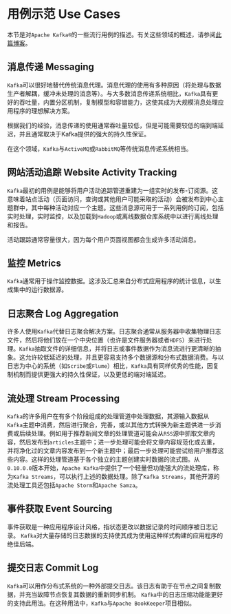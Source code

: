 # 用例示范 Use Cases

本节是对`Apache Kafka®`的一些流行用例的描述。有关这些领域的概述，请参阅[此篇博客](https://engineering.linkedin.com/distributed-systems/log-what-every-software-engineer-should-know-about-real-time-datas-unifying/)。

## 消息传递 Messaging <a id="messaging"></a>

`Kafka`可以很好地替代传统消息代理。消息代理的使用有多种原因（将处理与数据生产者解耦，缓冲未处理的消息等）。与大多数消息传递系统相比，`Kafka`具有更好的吞吐量，内置分区机制，复制模型和容错能力，这使其成为大规模消息处理应用程序的理想解决方案。

根据我们的经验，消息传递的使用通常吞吐量较低，但是可能需要较低的端到端延迟，并且通常取决于Kafka提供的强大的持久性保证。

在这个领域，`Kafka`与`ActiveMQ`或`RabbitMQ`等传统消息传递系统相当。

## 网站活动追踪 Website Activity Tracking <a id="website-activity-tracking"></a>

`Kafka`最初的用例是能够将用户活动追踪管道重建为一组实时的发布-订阅源。这意味着站点活动（页面访问，查询或其他用户可能采取的活动）会被发布到中心主题群中，其中每种活动对应一个主题。这些消息源可用于一系列用例的订阅，包括实时处理，实时监控，以及加载到`Hadoop`或离线数据仓库系统中以进行离线处理和报告。

活动跟踪通常容量很大，因为每个用户页面视图都会生成许多活动消息。

## 监控 Metrics

`Kafka`通常用于操作监控数据。这涉及汇总来自分布式应用程序的统计信息，以生成集中的运行数据源。

## 日志聚合 Log Aggregation

许多人使用`Kafka`代替日志聚合解决方案。日志聚合通常从服务器中收集物理日志文件，然后将他们放在一个中央位置（也许是文件服务器或者`HDFS`）来进行处理。`Kafka`抽取文件的详细信息，并将日志或事件数据作为消息流进行更清晰的抽象。这允许较低延迟的处理，并且更容易支持多个数据源和分布式数据消费。与以日志为中心的系统（如`Scribe`或`Flume`）相比，`Kafka`具有同样优秀的性能，因复制机制而提供更强大的持久性保证，以及更低的端对端延迟。

## 流处理 Stream Processing

`Kafka`的许多用户在有多个阶段组成的处理管道中处理数据，其源输入数据从`Kafka`主题中消费，然后进行聚合，完善，或以其他方式转换为新主题供进一步消费或后续处理。例如用于推荐新闻文章的处理管道可能会从`RSS`源中抓取文章内容，然后发布到`articles`主题中；进一步处理可能会将文章内容规范化或去重，并将净化过的文章内容发布到一个新主题中；最后一步处理可能尝试给用户推荐这些内容。这样的处理管道基于各个独立的主题创建实时数据的流式图。从`0.10.0.0`版本开始，`Apache Kafka`中提供了一个轻量但功能强大的流处理库，称为`Kafka Streams`，可以执行上述的数据处理。除了`Kafka Streams`，其他开源的流处理工具还包括`Apache Storm`和`Apache Samza`。

## 事件获取 Event Sourcing

事件获取是一种应用程序设计风格，指状态更改以数据记录的时间顺序被日志记录。 `Kafka`对大量存储的日志数据的支持使其成为使用这种样式构建的应用程序的绝佳后端。

## 提交日志 Commit Log

`Kafka`可以用作分布式系统的一种外部提交日志。该日志有助于在节点之间复制数据，并充当故障节点恢复其数据的重新同步机制。 `Kafka`中的日志压缩功能能更好的支持此用法。在这种用法中，`Kafka`与`Apache BookKeeper`项目相似。

